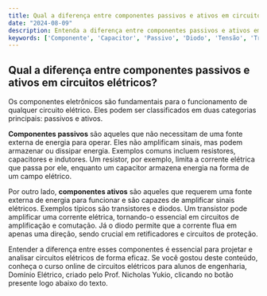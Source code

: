 ```yaml
---
title: Qual a diferença entre componentes passivos e ativos em circuitos elétricos?
date: "2024-08-09"
description: Entenda a diferença entre componentes passivos e ativos em circuitos elétricos e suas funções.
keywords: ['Componente', 'Capacitor', 'Passivo', 'Diodo', 'Tensão', 'Transistor', 'Resistente']
---
```


## Qual a diferença entre componentes passivos e ativos em circuitos elétricos?

Os componentes eletrônicos são fundamentais para o funcionamento de qualquer circuito elétrico. Eles podem ser classificados em duas categorias principais: passivos e ativos. 

**Componentes passivos** são aqueles que não necessitam de uma fonte externa de energia para operar. Eles não amplificam sinais, mas podem armazenar ou dissipar energia. Exemplos comuns incluem resistores, capacitores e indutores. Um resistor, por exemplo, limita a corrente elétrica que passa por ele, enquanto um capacitor armazena energia na forma de um campo elétrico.

Por outro lado, **componentes ativos** são aqueles que requerem uma fonte externa de energia para funcionar e são capazes de amplificar sinais elétricos. Exemplos típicos são transistores e diodos. Um transistor pode amplificar uma corrente elétrica, tornando-o essencial em circuitos de amplificação e comutação. Já o diodo permite que a corrente flua em apenas uma direção, sendo crucial em retificadores e circuitos de proteção.

Entender a diferença entre esses componentes é essencial para projetar e analisar circuitos elétricos de forma eficaz. Se você gostou deste conteúdo, conheça o curso online de circuitos elétricos para alunos de engenharia, Domínio Elétrico, criado pelo Prof. Nicholas Yukio, clicando no botão presente logo abaixo do texto.